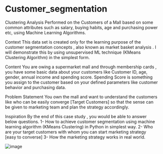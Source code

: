 # Customer_segmentation

Clustering Analysis Performed on the Customers of a Mall based on some common attributes such as salary, buying habits, age and purchasing power etc, using Machine Learning Algorithms.

Context
This data set is created only for the learning purpose of the customer segmentation concepts , also known as market basket analysis . I will demonstrate this by using unsupervised ML technique (KMeans Clustering Algorithm) in the simplest form.

Content
You are owing a supermarket mall and through membership cards , you have some basic data about your customers like Customer ID, age, gender, annual income and spending score. Spending Score is something you assign to the customer based on your defined parameters like customer behavior and purchasing data.

Problem Statement You own the mall and want to understand the customers like who can be easily converge [Target Customers] so that the sense can be given to marketing team and plan the strategy accordingly.

Inspiration
By the end of this case study , you would be able to answer below questions. 1- How to achieve customer segmentation using machine learning algorithm (KMeans Clustering) in Python in simplest way. 2- Who are your target customers with whom you can start marketing strategy [easy to converse] 3- How the marketing strategy works in real world.

![image](https://github.com/Niharika-Bathula/Customer_segmentation/assets/142409759/81bd88fd-2edb-49db-99c6-fa82b937a109)
